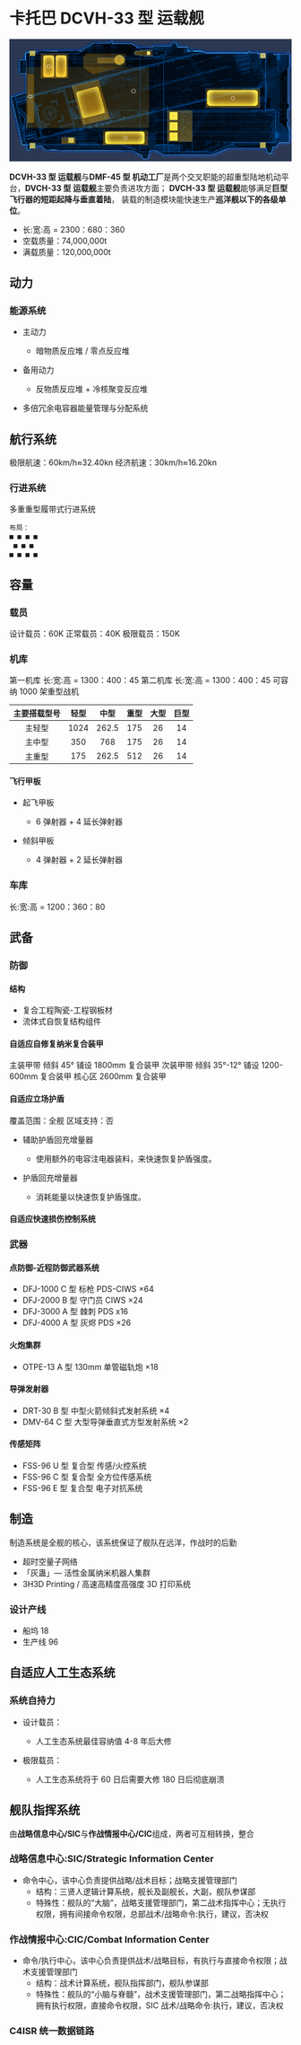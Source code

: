# 卡托巴 DCVH-33 型 运载舰

![DCVH-33型运载舰 平面图](./img/DCVH-33.png)

**DCVH-33 型 运载舰**与**DMF-45 型 机动工厂**是两个交叉职能的超重型陆地机动平台，**DVCH-33 型 运载舰**主要负责进攻方面；
**DVCH-33 型 运载舰**能够满足**巨型飞行器的短距起降与垂直着陆**，
装载的制造模块能快速生产**巡洋舰以下的各级单位**。

- 长:宽:高 = 2300：680：360
- 空载质量：74,000,000t
- 满载质量：120,000,000t

## 动力

### 能源系统

- 主动力
  - 暗物质反应堆 / 零点反应堆

- 备用动力
  - 反物质反应堆 + 冷核聚变反应堆

- 多倍冗余电容器能量管理与分配系统

## 航行系统

极限航速：60km/h≈32.40kn
经济航速：30km/h≈16.20kn

### 行进系统

多重重型履带式行进系统

```text
布局：
■ ■ ■ ■
 ■ ■ ■
■ ■ ■ ■
```

## 容量

### 载员

设计载员：60K
正常载员：40K
极限载员：150K

### 机库

第一机库 长:宽:高 = 1300：400：45
第二机库 长:宽:高 = 1300：400：45
可容纳 1000 架重型战机

| 主要搭载型号 | 轻型 | 中型  | 重型 | 大型 | 巨型 |
| :----------: | :--: | :---: | :--: | :--: | :--: |
|    主轻型    | 1024 | 262.5 | 175  |  26  |  14  |
|    主中型    | 350  |  768  | 175  |  26  |  14  |
|    主重型    | 175  | 262.5 | 512  |  26  |  14  |

#### 飞行甲板

- 起飞甲板
  - 6 弹射器 + 4 延长弹射器

- 倾斜甲板
  - 4 弹射器 + 2 延长弹射器

### 车库

长:宽:高 = 1200：360：80

## 武备

### 防御

#### 结构

- 复合工程陶瓷-工程钢板材
- 流体式自恢复结构组件

#### 自适应自修复纳米复合装甲

主装甲带 倾斜 45° 铺设 1800mm 复合装甲
次装甲带 倾斜 35°-12° 铺设 1200-600mm 复合装甲
核心区 2600mm 复合装甲

#### 自适应立场护盾

覆盖范围：全舰
区域支持：否

- 辅助护盾回充增量器
  - 使用额外的电容注电器装料，来快速恢复护盾强度。

- 护盾回充增量器
  - 消耗能量以快速恢复护盾强度。

#### 自适应快速损伤控制系统

### 武器

#### 点防御-近程防御武器系统

- DFJ-1000 C 型 标枪 PDS-CIWS ×64
- DFJ-2000 B 型 守门员 CIWS ×24
- DFJ-3000 A 型 棘刺 PDS x16
- DFJ-4000 A 型 灰烬 PDS ×26

#### 火炮集群

- OTPE-13 A 型 130mm 单管磁轨炮 ×18

#### 导弹发射器

- DRT-30 B 型 中型火箭倾斜式发射系统 ×4
- DMV-64 C 型 大型导弹垂直式方型发射系统 ×2

#### 传感矩阵

- FSS-96 U 型 复合型 传感/火控系统
- FSS-96 C 型 复合型 全方位传感系统
- FSS-96 E 型 复合型 电子对抗系统

## 制造

制造系统是全舰的核心，该系统保证了舰队在远洋，作战时的后勤

- 超时空量子网络
- 「灰蛊」— 活性金属纳米机器人集群
- 3H3D Printing / 高速高精度高强度 3D 打印系统

### 设计产线

- 船坞 18
- 生产线 96

## 自适应人工生态系统

### 系统自持力

- 设计载员：
  - 人工生态系统最佳容纳值 4-8 年后大修

- 极限载员：
  - 人工生态系统将于 60 日后需要大修 180 日后彻底崩溃

## 舰队指挥系统

由**战略信息中心/SIC**与**作战情报中心/CIC**组成，两者可互相转换，整合

### 战略信息中心:SIC/Strategic Information Center

- 命令中心，该中心负责提供战略/战术目标；战略支援管理部门
  - 结构：三贤人逻辑计算系统，舰长及副舰长，大副，舰队参谋部
  - 特殊性：舰队的“大脑”，战略支援管理部门，第二战术指挥中心；无执行权限，拥有间接命令权限，总部战术/战略命令:执行，建议，否决权

### 作战情报中心:CIC/Combat Information Center

- 命令/执行中心，该中心负责提供战术/战略目标，有执行与直接命令权限；战术支援管理部门
  - 结构：战术计算系统，舰队指挥部门，舰队参谋部
  - 特殊性：舰队的“小脑与脊髓”，战术支援管理部门，第二战略指挥中心；拥有执行权限，直接命令权限，SIC 战术/战略命令:执行，建议，否决权

### C4ISR 统一数据链路
